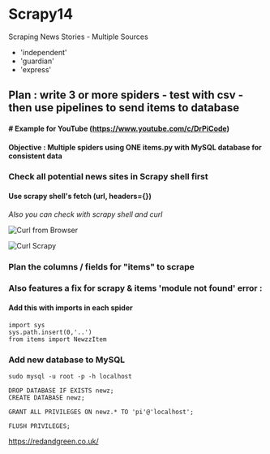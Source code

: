 # Scrapy14
Scraping News Stories - Multiple Sources

- 'independent'
- 'guardian'
- 'express'

## Plan : write 3 or more spiders - test with csv - then use pipelines to send items to database

#### # Example for YouTube (https://www.youtube.com/c/DrPiCode) 

#### Objective : Multiple spiders using ONE items.py with MySQL database for consistent data 

### Check all potential news sites in Scrapy shell first

#### Use scrapy shell's fetch (url, headers={})

*Also you can check with scrapy shell and curl*

![Curl from Browser](https://user-images.githubusercontent.com/62441426/103042322-276ce100-4571-11eb-9c21-b30c26f08598.png)

![Curl Scrapy](https://user-images.githubusercontent.com/62441426/103042367-43708280-4571-11eb-9d4e-783bab6a7eb7.png)

### Plan the columns / fields for "items" to scrape

### Also features a fix for scrapy & items 'module not found' error : 

#### Add this with imports in each spider

    import sys
    sys.path.insert(0,'..')
    from items import NewzzItem
    
### Add new database to MySQL

    sudo mysql -u root -p -h localhost

    DROP DATABASE IF EXISTS newz;
    CREATE DATABASE newz;

    GRANT ALL PRIVILEGES ON newz.* TO 'pi'@'localhost';

    FLUSH PRIVILEGES;







https://redandgreen.co.uk/
